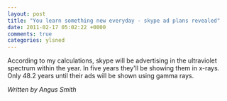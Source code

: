 ```yaml
---
layout: post
title: "You learn something new everyday - skype ad plans revealed"
date: 2011-02-17 05:02:22 +0000
comments: true
categories: ylsned
---
```


According to my calculations, skype will be advertising in the ultraviolet spectrum within the year. In five years they'll be showing them in x-rays. Only 48.2 years until their ads will be shown using gamma rays.

*Written by Angus Smith*